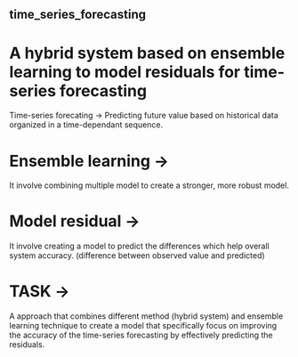## time_series_forecasting
# A hybrid system based on ensemble learning to model residuals for time-series forecasting

Time-series forecating -> Predicting future value based on historical data organized in a time-dependant sequence.
# Ensemble learning ->
It involve combining multiple model to create a stronger, more robust model.
# Model residual ->
It involve creating a model to predict the differences which help overall system accuracy. (difference between observed value and predicted)

# TASK ->
A approach that combines different method (hybrid system) and ensemble learning technique to create a model that specifically focus on improving the accuracy of the time-series forecasting by effectively predicting the residuals.
